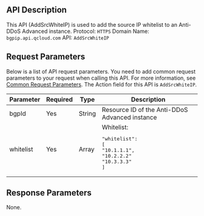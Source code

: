

## API Description
This API (AddSrcWhiteIP) is used to add the source IP whitelist to an Anti-DDoS Advanced instance.
Protocol: `HTTPS`
Domain Name: `bgpip.api.qcloud.com`
API: `AddSrcWhiteIP`

## Request Parameters
Below is a list of API request parameters. You need to add common request parameters to your request when calling this API. For more information, see [Common Request Parameters](https://intl.cloud.tencent.com/document/product/297/7291). The Action field for this API is `AddSrcWhiteIP`.

| Parameter | Required | Type | Description |
|---------|---------|---------|---------|
| bgpId | Yes | String | Resource ID of the Anti-DDoS Advanced instance |
| whitelist | Yes | Array | Whitelist:<pre>"whitelist": [</br>"10.1.1.1",</br>"10.2.2.2"</br>"10.3.3.3"</br>]</pre> |

## Response Parameters
None.

